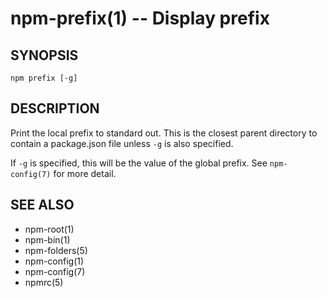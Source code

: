 npm-prefix(1) -- Display prefix
===============================








<extoc></extoc>

## SYNOPSIS

    npm prefix [-g]

## DESCRIPTION

Print the local prefix to standard out. This is the closest parent directory
to contain a package.json file unless `-g` is also specified.

If `-g` is specified, this will be the value of the global prefix. See
`npm-config(7)` for more detail.

## SEE ALSO

* npm-root(1)
* npm-bin(1)
* npm-folders(5)
* npm-config(1)
* npm-config(7)
* npmrc(5)
